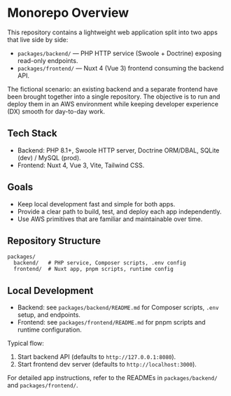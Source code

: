  # Monorepo Overview

 This repository contains a lightweight web application split into two apps that live side by side:

 - `packages/backend/` — PHP HTTP service (Swoole + Doctrine) exposing read-only endpoints.
 - `packages/frontend/` — Nuxt 4 (Vue 3) frontend consuming the backend API.

 The fictional scenario: an existing backend and a separate frontend have been brought together into a single repository. The objective is to run and deploy them in an AWS environment while keeping developer experience (DX) smooth for day-to-day work.

 ## Tech Stack
 - Backend: PHP 8.1+, Swoole HTTP server, Doctrine ORM/DBAL, SQLite (dev) / MySQL (prod).
 - Frontend: Nuxt 4, Vue 3, Vite, Tailwind CSS.

 ## Goals
 - Keep local development fast and simple for both apps.
 - Provide a clear path to build, test, and deploy each app independently.
 - Use AWS primitives that are familiar and maintainable over time.

 ## Repository Structure
 ```
 packages/
   backend/   # PHP service, Composer scripts, .env config
   frontend/  # Nuxt app, pnpm scripts, runtime config
 ```

 ## Local Development
 - Backend: see `packages/backend/README.md` for Composer scripts, `.env` setup, and endpoints.
 - Frontend: see `packages/frontend/README.md` for pnpm scripts and runtime configuration.

 Typical flow:
 1) Start backend API (defaults to `http://127.0.0.1:8080`).
 2) Start frontend dev server (defaults to `http://localhost:3000`).

 For detailed app instructions, refer to the READMEs in `packages/backend/` and `packages/frontend/`.
